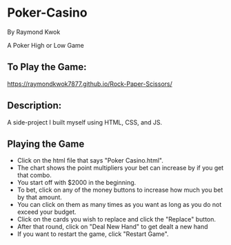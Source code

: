 # Poker-Casino
By Raymond Kwok

A Poker High or Low Game 

To Play the Game:
------------------
https://raymondkwok7877.github.io/Rock-Paper-Scissors/

Description:
--------------
A side-project I built myself using HTML, CSS, and JS. 

Playing the Game
---------------------
- Click on the html file that says "Poker Casino.html".
- The chart shows the point multipliers your bet can increase by if you get that combo.
- You start off with $2000 in the beginning. 
- To bet, click on any of the money buttons to increase how much you bet by that amount. 
- You can click on them as many times as you want as long as you do not exceed your budget.
- Click on the cards you wish to replace and click the "Replace" button.
- After that round, click on "Deal New Hand" to get dealt a new hand
- If you want to restart the game, click "Restart Game".
